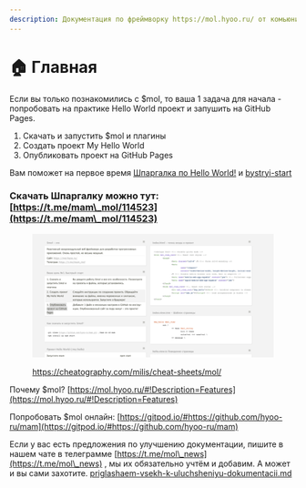 ```yaml
---
description: Документация по фреймворку https://mol.hyoo.ru/ от комьюнити
---
```


# 🏠 Главная

Если вы только познакомились с $mol, то ваша 1 задача для начала - попробовать на практике Hello World проект и запушить на GitHub Pages.

1. Скачать и запустить $mol и плагины
2. Создать проект My Hello World
3. Опубли­ковать проект на GitHub Pages

Вам поможет на первое время [Шпаргалка по Hello World!](https://cheatography.com/milis/cheat-sheets/mol/) и [bystryi-start](praktika/bystryi-start/ "mention")

### Скачать Шпаргалку можно тут: [https://t.me/mam\_mol/114523](https://t.me/mam\_mol/114523)

<figure><img src=".gitbook/assets/image (1).png" alt=""><figcaption><p><a href="https://cheatography.com/milis/cheat-sheets/mol/">https://cheatography.com/milis/cheat-sheets/mol/</a></p></figcaption></figure>



Почему $mol? [https://mol.hyoo.ru/#!Description=Features](https://mol.hyoo.ru/#!Description=Features)

Попробовать $mol онлайн: [https://gitpod.io/#https://github.com/hyoo-ru/mam](https://gitpod.io/#https://github.com/hyoo-ru/mam)



Если у вас есть предложения по улучшению документации, пишите в нашем чате в телеграмме [https://t.me/mol\_news](https://t.me/mol\_news) , мы их обязательно учтём и добавим. А может и вы сами захотите. [priglashaem-vsekh-k-uluchsheniyu-dokumentacii.md](glavnaya/priglashaem-vsekh-k-uluchsheniyu-dokumentacii.md "mention")
